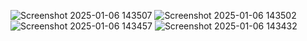 ![Screenshot 2025-01-06 143507](https://github.com/user-attachments/assets/cceae5d4-6235-4da9-a813-ddd30cfd89ca)
![Screenshot 2025-01-06 143502](https://github.com/user-attachments/assets/9151a6cb-4a42-44dc-9251-e85032d454f2)
![Screenshot 2025-01-06 143457](https://github.com/user-attachments/assets/cc41dd5d-f537-4631-9242-4d16c00bb5a5)
![Screenshot 2025-01-06 143432](https://github.com/user-attachments/assets/f52df4ce-5bbe-44ce-b6e5-cce53656fb77)
